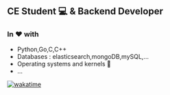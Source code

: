 ## CE Student 💻 & Backend Developer
### In ❤️ with 
  - Python,Go,C,C++
  - Databases : elasticsearch,mongoDB,mySQL,...
  - Operating systems and kernels 🐧
  - ...
 
<!--
  GITHUB STATUS
![](https://raw.githubusercontent.com/mehrdad-khojastefar/github-stats/master/generated/overview.svg#gh-dark-mode-only)
![](https://raw.githubusercontent.com/mehrdad-khojastefar/github-stats/master/generated/languages.svg#gh-dark-mode-only)
-->

[![wakatime](https://wakatime.com/badge/user/aab396e2-627a-4de7-be08-8fd1d0ceed67.svg)](https://wakatime.com/@aab396e2-627a-4de7-be08-8fd1d0ceed67)
<!--
**mehrdad-khojastefar/mehrdad-khojastefar** is a ✨ _special_ ✨ repository because its `README.md` (this file) appears on your GitHub profile.

Here are some ideas to get you started:

- 🔭 I’m currently working on ...
- 🌱 I’m currently learning ...
- 👯 I’m looking to collaborate on ...
- 🤔 I’m looking for help with ...
- 💬 Ask me about ...
- 📫 How to reach me: ...
- 😄 Pronouns: ...
- ⚡ Fun fact: ...
-->
